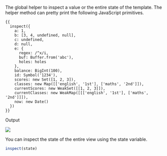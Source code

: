 The global helper to inspect a value or the entire state of the template. The helper method can pretty print the following JavaScript primitives.

```edge
{{
  inspect({
    a: 1,
    b: [3, 4, undefined, null],
    c: undefined,
    d: null,
    e: {
      regex: /^x/i,
      buf: Buffer.from('abc'),
      holes: holes
    },
    balance: BigInt(100),
    id: Symbol('1234'),
    scores: new Set([1, 2, 3]),
    classes: new Map([['english', '1st'], ['maths', '2nd']]),
    currentScores: new WeakSet([[1, 2, 3]]),
    currentClasses: new WeakMap([[['english', '1st'], ['maths', '2nd']]]),
    now: new Date()
  })
}}
```

Output

![](https://res.cloudinary.com/adonis-js/image/upload/q_auto,f_auto/v1617090065/v5/edge-inspect.png)

You can inspect the state of the entire view using the state variable.

```ts
inspect(state)
```
